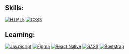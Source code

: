## Skills:
[![HTML5](https://img.shields.io/badge/HTML5-E96228?style=for-the-badge&logo=html5&logoColor=white&labelColor=000)](#)
[![CSS3](https://img.shields.io/badge/CSS3-188ECD?style=for-the-badge&logo=css3&logoColor=white&labelColor=000)](#)

## Learning:
[![JavaScript](https://img.shields.io/badge/JavaScript-F7D33C?style=for-the-badge&logo=javascript&logoColor=white&labelColor=000)](#)
[![Figma](https://img.shields.io/badge/Figma-A55EFF?style=for-the-badge&logo=figma&logoColor=white&labelColor=000)](#)
[![React Native](https://img.shields.io/badge/React_Native-21BEFD?style=for-the-badge&logo=react&logoColor=white&labelColor=000)](#)
[![SASS](https://img.shields.io/badge/SASS-CF6B9D?style=for-the-badge&logo=sass&logoColor=white&labelColor=000)](#)
[![Bootstrap](https://img.shields.io/badge/Bootstrap-563D7C?style=for-the-badge&logo=bootstrap&logoColor=white&labelColor=000)](#)

